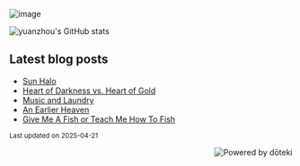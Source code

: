 ![image](https://github.com/user-attachments/assets/aa76c09f-5ceb-49df-86ab-9030388ce1ed)

![yuanzhou's GitHub stats](https://github-readme-stats.vercel.app/api?username=yuanzhou&show_icons=true&include_all_commits=true&show=reviews,prs_merged&theme=buefy&hide_border=true)

## Latest blog posts

<!-- blog start -->
- [Sun Halo](https://tinyrumble.com/posts/2025-04-14-sun-halo/)
- [Heart of Darkness vs. Heart of Gold](https://tinyrumble.com/posts/2025-03-20-heart-of-darkness-vs-gold/)
- [Music and Laundry](https://tinyrumble.com/posts/2025-02-28-music-and-laundry/)
- [An Earlier Heaven](https://tinyrumble.com/posts/2025-02-19-an-earlier-heaven/)
- [Give Me A Fish or Teach Me How To Fish](https://tinyrumble.com/posts/2025-02-12-spontaneous-poem/)
<!-- blog end -->

<sub>Last updated on <!-- last_updated start -->2025-04-21<!-- last_updated end --></sub>

<a href="https://doteki.org"><img src="https://img.shields.io/badge/powered_by-d%C5%8Dteki-0?style=flat-square&labelColor=202b2d&color=5E936C" align="right" alt="Powered by dōteki"></a>
